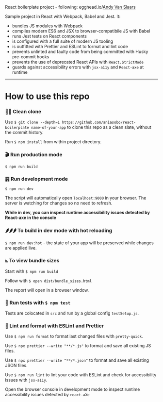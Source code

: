 React boilerplate project - following: egghead.io/[Andy Van Slaars](https://github.com/avanslaars)

Sample project in React with Webpack, Babel and Jest. It:

- bundles JS modules with Webpack
- compiles modern ES6 and JSX to browser-compatibile JS with Babel
- runs Jest tests on React components
- is configured with a full suite of modern JS tooling
- is outfitted with Prettier and ESLint to format and lint code
- prevents unlinted and faulty code from being committed with Husky pre-commit hooks
- prevents the use of deprecated React APIs with `React.StrictMode`
- guards against accessibility errors with `jsx-a11y` and `React-axe` at runtime

---

# How to use this repo

### 👯‍♀️ Clean clone

Use `$ git clone --depth=1 https://github.com/aniasobo/react-boilerplate name-of-your-app` to clone this repo as a clean slate, without the commit history.

Run `$ npm install` from within project directory.

### 🎬 Run production mode

`$ npm run build`

### ䷴ Run development mode

`$ npm run dev`

The script will automatically open `localhost:9000` in your browser. The server is watching for changes so no need to refresh.

**While in dev, you can inspect runtime accessibility issues detected by React-axe in the console**

### 🌶🌶🌶 To build in dev mode with hot reloading

`$ npm run dev:hot` - the state of your app will be preserved while changes are applied live.

### ⦝ To view bundle sizes

Start with `$ npm run build`

Follow with `$ open dist/bundle_sizes.html`

The report will open in a browser window.

### 🧐 Run tests with `$ npm test`

Tests are colocated in `src` and run by a global config `testSetup.js`.

### 💅 Lint and format with ESLint and Prettier

Use `$ npm run format` to format last changed files with `pretty-quick`.

Use `$ npx prettier --write "**/*.js"` to format and save all existing JS files.

Use `$ npx prettier --write "**/*.json"` to format and save all existing JSON files.

Use `$ npm run lint` to lint your code with ESLint and check for accessibility issues with `jsx-a11y`.

Open the browser console in development mode to inspect runtime accessibility issues detected by `react-aXe`
